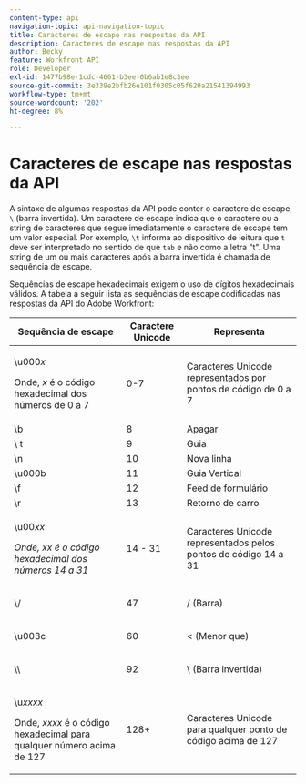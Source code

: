 ```yaml
---
content-type: api
navigation-topic: api-navigation-topic
title: Caracteres de escape nas respostas da API
description: Caracteres de escape nas respostas da API
author: Becky
feature: Workfront API
role: Developer
exl-id: 1477b98e-1cdc-4661-b3ee-0b6ab1e8c3ee
source-git-commit: 3e339e2bfb26e101f0305c05f620a21541394993
workflow-type: tm+mt
source-wordcount: '202'
ht-degree: 8%

---
```


# Caracteres de escape nas respostas da API

A sintaxe de algumas respostas da API pode conter o caractere de escape, `\` (barra invertida). Um caractere de escape indica que o caractere ou a string de caracteres que segue imediatamente o caractere de escape tem um valor especial. Por exemplo, `\t` informa ao dispositivo de leitura que `t` deve ser interpretado no sentido de que `tab` e não como a letra &quot;t&quot;. Uma string de um ou mais caracteres após a barra invertida é chamada de sequência de escape.

Sequências de escape hexadecimais exigem o uso de dígitos hexadecimais válidos. A tabela a seguir lista as sequências de escape codificadas nas respostas da API do Adobe Workfront:

<table style="table-layout:auto"> 
 <col> 
 <col> 
 <col> 
 <thead> 
  <tr> 
   <th><strong>Sequência de escape</strong> </th> 
   <th><strong>Caractere Unicode</strong> </th> 
   <th><strong>Representa</strong> </th> 
  </tr> 
 </thead> 
 <tbody> 
  <tr> 
   <td> <p>\u000<em>x</em></p> <p>Onde, <em>x</em> é o código hexadecimal dos números de 0 a 7</p> </td> 
   <td>0-7</td> 
   <td>Caracteres Unicode representados por pontos de código de 0 a 7</td> 
  </tr> 
  <tr> 
   <td>\b</td> 
   <td>8</td> 
   <td>Apagar</td> 
  </tr> 
  <tr> 
   <td>\ t</td> 
   <td>9</td> 
   <td>Guia</td> 
  </tr> 
  <tr> 
   <td>\n</td> 
   <td>10</td> 
   <td>Nova linha</td> 
  </tr> 
  <tr> 
   <td>\u000b</td> 
   <td>11</td> 
   <td>Guia Vertical</td> 
  </tr> 
  <tr> 
   <td>\f</td> 
   <td>12</td> 
   <td>Feed de formulário</td> 
  </tr> 
  <tr> 
   <td>\r</td> 
   <td>13</td> 
   <td>Retorno de carro</td> 
  </tr> 
  <tr> 
   <td> <p>\u00<em>xx</em></p> <p><em>Onde, xx é o código hexadecimal dos números 14 a 31</em> </p> </td> 
   <td>14 - 31</td> 
   <td>Caracteres Unicode representados pelos pontos de código 14 a 31</td> 
  </tr> 
  <tr> 
   <td> <p>\/</p> </td> 
   <td>47</td> 
   <td>/ (Barra)</td> 
  </tr> 
  <tr> 
   <td> <p>\u003c</p> </td> 
   <td>60</td> 
   <td>&lt; (Menor que)</td> 
  </tr> 
  <tr> 
   <td> <p>\\</p> </td> 
   <td>92</td> 
   <td>\ (Barra invertida)</td> 
  </tr> 
  <tr> 
   <td> <p>\u<em>xxxx</em></p> <p>Onde, <em>xxxx</em> é o código hexadecimal para qualquer número acima de 127</p> </td> 
   <td>128+</td> 
   <td>Caracteres Unicode para qualquer ponto de código acima de 127</td> 
  </tr> 
 </tbody> 
</table>
